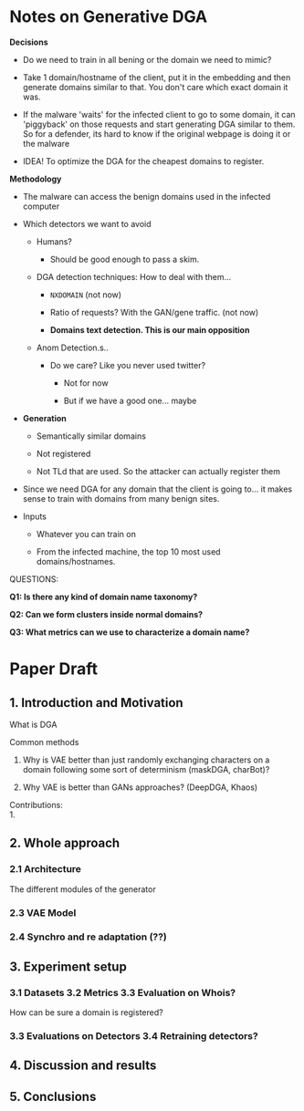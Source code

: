 # Notes on Generative DGA

**Decisions**

-   Do we need to train in all bening or the domain we need to mimic?

-   Take 1 domain/hostname of the client, put it in the embedding and then generate domains similar to that. You don't care which exact domain it was.

-   If the malware 'waits' for the infected client to go to some domain, it can 'piggyback' on those requests and start generating DGA similar to them. So for a defender, its hard to know if the original webpage is doing it or the malware

-   IDEA! To optimize the DGA for the cheapest domains to register.

**Methodology**

-   The malware can access the benign domains used in the infected computer

-   Which detectors we want to avoid

    -   Humans?

        -   Should be good enough to pass a skim.

    -   DGA detection techniques: How to deal with them...

        -   `NXDOMAIN` (not now)

        -   Ratio of requests? With the GAN/gene traffic. (not now)

        -   **Domains text detection. This is our main opposition**

    -   Anom Detection.s..

        -   Do we care? Like you never used twitter?

            -   Not for now

            -   But if we have a good one... maybe

-   **Generation**

    -   Semantically similar domains

    -   Not registered

    -   Not TLd that are used. So the attacker can actually register them

-   Since we need DGA for any domain that the client is going to... it makes sense to train with domains from many benign sites.

-   Inputs

    -   Whatever you can train on

    -   From the infected machine, the top 10 most used domains/hostnames.

QUESTIONS:

**Q1: Is there any kind of domain name taxonomy?**

**Q2: Can we form clusters inside normal domains?**

**Q3: What metrics can we use to characterize a domain name?**

# **Paper Draft**

## **1. Introduction and Motivation**

What is DGA

Common methods

1.  Why is VAE better than just randomly exchanging characters on a domain following some sort of determinism (maskDGA, charBot)?

<!-- -->

2.  Why VAE is better than GANs approaches? (DeepDGA, Khaos)

Contributions:\
1.

## 2. Whole approach

### 2.1 Architecture

The different modules of the generator

### 2.3 VAE Model

### **2.4 Synchro and re adaptation (??)**

## 3. Experiment setup

### 3.1 Datasets 3.2 Metrics 3.3 Evaluation on Whois?

How can be sure a domain is registered?

### 3.3 Evaluations on Detectors 3.4 Retraining detectors?

## 4. Discussion and results

## 5. Conclusions
